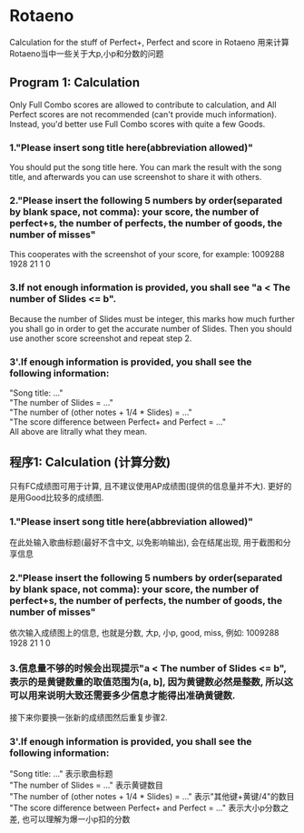 # Rotaeno
Calculation for the stuff of Perfect+, Perfect and score in Rotaeno
用来计算Rotaeno当中一些关于大p,小p和分数的问题

## Program 1: Calculation
Only Full Combo scores are allowed to contribute to calculation, and All Perfect scores are not recommended (can't provide much information).
Instead, you'd better use Full Combo scores with quite a few Goods.
### 1."Please insert song title here(abbreviation allowed)"
You should put the song title here. You can mark the result with the song title, and afterwards you can use screenshot to share it with others.
### 2."Please insert the following 5 numbers by order(separated by blank space, not comma): your score, the number of perfect+s, the number of perfects, the number of goods, the number of misses"
This cooperates with the screenshot of your score, for example: 1009288 1928 21 1 0
### 3.If not enough information is provided, you shall see "a < The number of Slides <= b".
Because the number of Slides must be integer, this marks how much further you shall go in order to get the accurate number of Slides.
Then you should use another score screenshot and repeat step 2.
### 3'.If enough information is provided, you shall see the following information:
"Song title: ..."  
"The number of Slides = ..."  
"The number of (other notes + 1/4 * Slides) = ..."  
"The score difference between Perfect+ and Perfect = ..."  
All above are litrally what they mean.

## 程序1: Calculation (计算分数)
只有FC成绩图可用于计算, 且不建议使用AP成绩图(提供的信息量并不大).
更好的是用Good比较多的成绩图.
### 1."Please insert song title here(abbreviation allowed)" 
在此处输入歌曲标题(最好不含中文, 以免影响输出), 会在结尾出现, 用于截图和分享信息
### 2."Please insert the following 5 numbers by order(separated by blank space, not comma): your score, the number of perfect+s, the number of perfects, the number of goods, the number of misses"
依次输入成绩图上的信息, 也就是分数, 大p, 小p, good, miss, 例如: 1009288 1928 21 1 0
### 3.信息量不够的时候会出现提示"a < The number of Slides <= b", 表示的是黄键数量的取值范围为(a, b], 因为黄键数必然是整数, 所以这可以用来说明大致还需要多少信息才能得出准确黄键数.
接下来你要换一张新的成绩图然后重复步骤2.
### 3'.If enough information is provided, you shall see the following information:
"Song title: ..." 表示歌曲标题  
"The number of Slides = ..." 表示黄键数目  
"The number of (other notes + 1/4 * Slides) = ..." 表示"其他键+黄键/4"的数目  
"The score difference between Perfect+ and Perfect = ..." 表示大小p分数之差, 也可以理解为爆一小p扣的分数  
